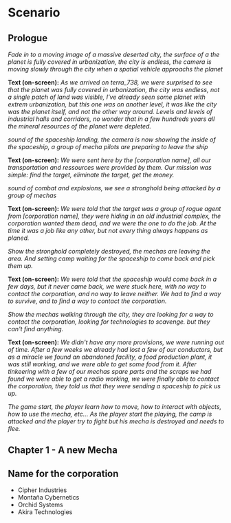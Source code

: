 # Scenario
## Prologue
*Fade in to a moving image of a massive deserted city, the surface of a the planet is fully covered in urbanization, the city is endless, the camera is moving slowly through the city when a spatial vehicle approachs the planet*

**Text (on-screen):** *As we arrived on terra_738, we were surprised to see that the planet was fully covered in urbanization, the city was endless, not a single patch of land was visible, I've already seen some planet with extrem urbanization, but this one was on another level, it was like the city was the planet itself, and not the other way around. Levels and levels of industrial halls and corridors, no wonder that in a few hundreds years all the mineral resources of the planet were depleted.*

*sound of the spaceship landing, the camera is now showing the inside of the spaceship, a group of mecha pilots are preparing to leave the ship*

**Text (on-screen):** *We were sent here by the [corporation name], all our transportation and ressources were provided by them. Our mission was simple: find the target, eliminate the target, get the money.*

*sound of combat and explosions, we see a stronghold being attacked by a group of mechas* 

**Text (on-screen):** *We were told that the target was a group of rogue agent from [corporation name], they were hiding in an old industrial complex, the corporation wanted them dead, and we were the one to do the job. At the time it was a job like any other, but not every thing always happens as planed.*

*Show the stronghold completely destroyed, the mechas are leaving the area. And setting camp waiting for the spaceship to come back and pick them up.*

**Text (on-screen):** *We were told that the spaceship would come back in a few days, but it never came back, we were stuck here, with no way to contact the corporation, and no way to leave neither. We had to find a way to survive, and to find a way to contact the corporation.*

*Show the mechas walking through the city, they are looking for a way to contact the corporation, looking for technologies to scavenge. but they can't find anything.*

**Text (on-screen):** *We didn't have any more provisions, we were running out of time. After a few weeks we already had lost a few of our conductors, but as a miracle we found an abandoned facility, a food production plant, it was still working, and we were able to get some food from it. After tinkeering with a few of our mechas spare parts and the scraps we had found we were able to get a radio working, we were finally able to contact the corporation, they told us that they were sending a spaceship to pick us up.*

*The game start, the player learn how to move, how to interact with objects, how to use the mecha, etc...*
*As the player start the playing, the camp is attacked and the player try to fight but his mecha is destroyed and needs to flee.*

## Chapter 1 - A new Mecha





## Name for the corporation
- Cipher Industries
- Montaña Cybernetics
- Orchid Systems
- Akira Technologies